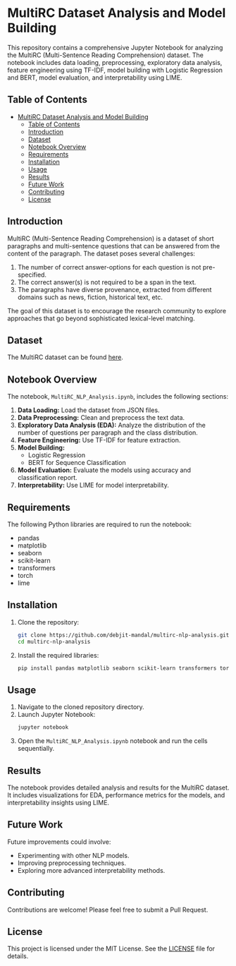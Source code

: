 
# MultiRC Dataset Analysis and Model Building

This repository contains a comprehensive Jupyter Notebook for analyzing the MultiRC (Multi-Sentence Reading Comprehension) dataset. The notebook includes data loading, preprocessing, exploratory data analysis, feature engineering using TF-IDF, model building with Logistic Regression and BERT, model evaluation, and interpretability using LIME.

## Table of Contents

- [MultiRC Dataset Analysis and Model Building](#multirc-dataset-analysis-and-model-building)
  - [Table of Contents](#table-of-contents)
  - [Introduction](#introduction)
  - [Dataset](#dataset)
  - [Notebook Overview](#notebook-overview)
  - [Requirements](#requirements)
  - [Installation](#installation)
  - [Usage](#usage)
  - [Results](#results)
  - [Future Work](#future-work)
  - [Contributing](#contributing)
  - [License](#license)

## Introduction

MultiRC (Multi-Sentence Reading Comprehension) is a dataset of short paragraphs and multi-sentence questions that can be answered from the content of the paragraph. The dataset poses several challenges:
1. The number of correct answer-options for each question is not pre-specified.
2. The correct answer(s) is not required to be a span in the text.
3. The paragraphs have diverse provenance, extracted from different domains such as news, fiction, historical text, etc.

The goal of this dataset is to encourage the research community to explore approaches that go beyond sophisticated lexical-level matching.

## Dataset

The MultiRC dataset can be found [here](https://cogcomp.seas.upenn.edu/multirc/).

## Notebook Overview

The notebook, `MultiRC_NLP_Analysis.ipynb`, includes the following sections:

1. **Data Loading:** Load the dataset from JSON files.
2. **Data Preprocessing:** Clean and preprocess the text data.
3. **Exploratory Data Analysis (EDA):** Analyze the distribution of the number of questions per paragraph and the class distribution.
4. **Feature Engineering:** Use TF-IDF for feature extraction.
5. **Model Building:**
   - Logistic Regression
   - BERT for Sequence Classification
6. **Model Evaluation:** Evaluate the models using accuracy and classification report.
7. **Interpretability:** Use LIME for model interpretability.

## Requirements

The following Python libraries are required to run the notebook:

- pandas
- matplotlib
- seaborn
- scikit-learn
- transformers
- torch
- lime

## Installation

1. Clone the repository:
    ```bash
    git clone https://github.com/debjit-mandal/multirc-nlp-analysis.git
    cd multirc-nlp-analysis
    ```

2. Install the required libraries:
    ```bash
    pip install pandas matplotlib seaborn scikit-learn transformers torch lime
    ```

## Usage

1. Navigate to the cloned repository directory.
2. Launch Jupyter Notebook:
    ```bash
    jupyter notebook
    ```
3. Open the `MultiRC_NLP_Analysis.ipynb` notebook and run the cells sequentially.

## Results

The notebook provides detailed analysis and results for the MultiRC dataset. It includes visualizations for EDA, performance metrics for the models, and interpretability insights using LIME.

## Future Work

Future improvements could involve:
- Experimenting with other NLP models.
- Improving preprocessing techniques.
- Exploring more advanced interpretability methods.

## Contributing

Contributions are welcome! Please feel free to submit a Pull Request.

## License

This project is licensed under the MIT License. See the [LICENSE](LICENSE) file for details.
